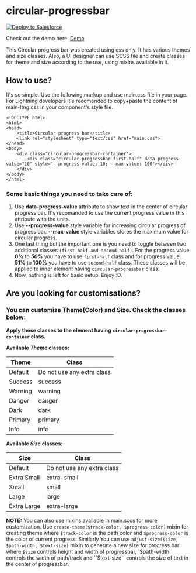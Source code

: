# circular-progressbar

<a href="https://githubsfdeploy.herokuapp.com">
  <img alt="Deploy to Salesforce"
       src="https://raw.githubusercontent.com/afawcett/githubsfdeploy/master/deploy.png">
</a>

Check out the demo here: [Demo](http://prashantmeandev-developer-edition.ap7.force.com/#circular-progress-bar)

This Circular progress bar was created using css only. It has various themes and size classes. Also, a UI designer can use SCSS file and create classes for theme and size according to the use, using mixins available in it.

## How to use?
It's so simple. Use the following markup and use main.css file in your page. For Lightning developers it's recomended to copy+paste the content of main-ltng.css in your component's style file.
```html5
<!DOCTYPE html>
<html>
<head>
    <title>Circular progress bar</title>
    <link rel="stylesheet" type="text/css" href="main.css">
</head>
<body>
    <div class="circular-progressbar-container">
        <div class="circular-progressbar first-half" data-progress-value="10" style="--progress-value: 10; --max-value: 100"></div>
    </div>
</body>
</html>
```
### Some basic things you need to take care of:
1. Use **data-progress-value** attribute to show text in the center of circular progress bar. It's recomanded to use the current progress value in this attribute with the units.
2. Use **--progress-value** style variable for increasing circular progress of progress bar. **--max-value** style variables stores the maximum value for circular progress.
3. One last thing but the important one is you need to toggle between two additional classes ``(first-half and second-half)``. For the progress value **0%** to ***50%***  you have to use ``first-half`` class and for progress value **51%** to **100%** you have to use ``second-half`` class. These classes will be applied to inner element having ``circular-progressbar`` class.
4. Now, nothing is left for basic setup. Enjoy :D.

## Are you looking for customisations? 
### You can customise Theme(Color) and Size. Check the classes below:
**Apply these classes to the element having ``circular-progressbar-container`` class.**

**Available ***Theme*** classes:**

|Theme|Class|
|-------|------|
|Default|Do not use any extra class|
|Success|success|
|Warning|warning|
|Danger|danger|
|Dark|dark|
|Primary|primary|
|Info|info|

**Available ***Size*** classes:**

|Size|Class|
|-----|-----|
|Default|Do not use any extra class|
|Extra Small|extra-small|
|Small|small|
|Large|large|
|Extra Large|extra-large|

**NOTE:** You can also use mixins available in main.sccs for more customization. Use ``create-theme($track-color, $progress-color)`` mixin for creating theme where ``$track-color`` is the path color and ``$progress-color`` is the color of current progress. Similarly You can use ``adjust-size($size, $path-width, $text-size)`` mixin to generate a new size for progress bar where ``$size`` controls height and width of progressbar, `$path-width`` controls the width of path/track and ``$text-size`` controls the size of text in the center of progressbar.
